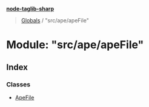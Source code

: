**[node-taglib-sharp](../README.md)**

> [Globals](../globals.md) / "src/ape/apeFile"

# Module: "src/ape/apeFile"

## Index

### Classes

* [ApeFile](../classes/_src_ape_apefile_.apefile.md)
